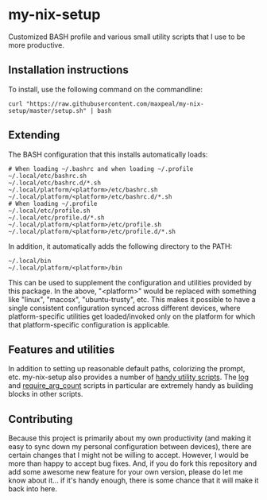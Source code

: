 # my-nix-setup
Customized BASH profile and various small utility scripts that I use to be more productive.

## Installation instructions

To install, use the following command on the commandline:

    curl "https://raw.githubusercontent.com/maxpeal/my-nix-setup/master/setup.sh" | bash
    
## Extending
The BASH configuration that this installs automatically loads:

    # When loading ~/.bashrc and when loading ~/.profile
    ~/.local/etc/bashrc.sh
    ~/.local/etc/bashrc.d/*.sh
    ~/.local/platform/<platform>/etc/bashrc.sh
    ~/.local/platform/<platform>/etc/bashrc.d/*.sh
    # When loading ~/.profile
    ~/.local/etc/profile.sh
    ~/.local/etc/profile.d/*.sh
    ~/.local/platform/<platform>/etc/profile.sh
    ~/.local/platform/<platform>/etc/profile.d/*.sh
   
In addition, it automatically adds the following directory to the PATH:

    ~/.local/bin
    ~/.local/platform/<platform>/bin
   
This can be used to supplement the configuration and utilities provided by this package. In the above, "&lt;platform&gt;" would be replaced with something like "linux", "macosx", "ubuntu-trusty", etc. This makes it possible to have a single consistent configuration synced across different devices, where platform-specific utilities get loaded/invoked only on the platform for which that platform-specific configuration is applicable.

## Features and utilities
In addition to setting up reasonable default paths, colorizing the prompt, etc. my-nix-setup also provides a number of [handy utility scripts](https://github.com/michaelsafyan/my-nix-setup/tree/master/my-nix-setup/bin). The [log](https://github.com/michaelsafyan/my-nix-setup/blob/master/my-nix-setup/bin/log) and [require_arg_count](https://github.com/michaelsafyan/my-nix-setup/blob/master/my-nix-setup/bin/require_arg_count) scripts in particular are extremely handy as building blocks in other scripts.

## Contributing
Because this project is primarily about my own productivity (and making it easy to sync down my personal configuration between devices), there are certain changes that I might not be willing to accept. However, I would be more than happy to accept bug fixes. And, if you do fork this repository and add some awesome new feature for your own version, please do let me know about it... if it's handy enough, there is some chance that it will make it back into here.
